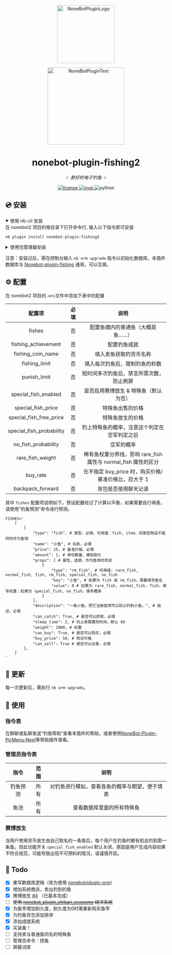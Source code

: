<div align="center">
  <a href="https://v2.nonebot.dev/store"><img src="https://github.com/A-kirami/nonebot-plugin-template/blob/resources/nbp_logo.png" width="180" height="180" alt="NoneBotPluginLogo"></a>
  <br>
  <p><img src="https://github.com/A-kirami/nonebot-plugin-template/blob/resources/NoneBotPlugin.svg" width="240" alt="NoneBotPluginText"></p>
</div>

<div align="center">

# nonebot-plugin-fishing2

_✨ 更好的电子钓鱼 ✨_

<a href="./LICENSE">
    <img src="https://img.shields.io/github/license/FDCraft/nonebot-plugin-fishing2.svg" alt="license">
</a>
<a href="https://pypi.python.org/pypi/nonebot-plugin-fishing2">
    <img src="https://img.shields.io/pypi/v/nonebot-plugin-fishing2.svg" alt="pypi">
</a>
<img src="https://img.shields.io/badge/python-3.8+-blue.svg" alt="python">

</div>

## 💿 安装

<details open>
<summary>使用 nb-cli 安装</summary>
在 nonebot2 项目的根目录下打开命令行, 输入以下指令即可安装

    nb plugin install nonebot-plugin-fishing2

</details>

<details>
<summary>使用包管理器安装</summary>
在 nonebot2 项目的插件目录下, 打开命令行, 根据你使用的包管理器, 输入相应的安装命令

<details>
<summary>pip</summary>

    pip install nonebot-plugin-fishing2
</details>
<details>
<summary>pdm</summary>

    pdm add nonebot-plugin-fishing2
</details>
<details>
<summary>poetry</summary>

    poetry add nonebot-plugin-fishing2
</details>
<details>
<summary>conda</summary>

    conda install nonebot-plugin-fishing2
</details>

打开 nonebot2 项目根目录下的 `pyproject.toml` 文件, 在 `[tool.nonebot]` 部分追加写入

    plugins = ["nonebot_plugin_fishing2"]

</details>

注意：安装过后，需在控制台输入 `nb orm upgrade` 指令以初始化数据库。本插件数据库与 [Nonebot-plugin-fishing](https://github.com/ALittleBot/nonebot-plugin-fishing) 通用，可以互换。

## ⚙️ 配置

在 nonebot2 项目的`.env`文件中添加下表中的配置

| 配置项                   | 必填 | 说明                                                           |
|:------------------------:|:----:|:--------------------------------------------------------------:|
| fishes                   | 否   | 配置鱼塘内的普通鱼（大概是鱼……）                               |
| fishing_achievement      | 否   | 配置钓鱼成就                                                   |
| fishing_coin_name        | 否   | 填入卖鱼获取的货币名称                                         |
| fishing_limit            | 否   | 填入每次钓鱼后，限制钓鱼的秒数                                 |
| punish_limit             | 否   | 短时间多次钓鱼后，禁言所需次数，防止刷屏                       |
| special_fish_enabled     | 否   | 是否启用赛博放生 & 特殊鱼（默认为否）                          |
| special_fish_price       | 否   | 特殊鱼出售的价格                                               |
| special_fish_free_price  | 否   | 特殊鱼放生的价格                                               |
| special_fish_probability | 否   | 钓上特殊鱼的概率，注意这个判定在空军判定之后                   |
| no_fish_probability      | 否   | 空军的概率                                                     |
| rare_fish_weight         | 否   | 稀有鱼权重分界线，影响 rare_fish 属性与 normal_fish 属性的区分 |
| buy_rate                 | 否   | 在不指定 buy_price 时，购买价格/基准价格比，应大于 1           |
| backpack_forward         | 否   | 背包是否使用聊天记录                                           |

其中 `fishes` 配置项说明如下。预设配置经过了计算以平衡，如果需要自行填表，请使用“钓鱼预测”命令进行预测。

```dotenv
FISHES='
    [
        {
            "type": "fish", # 类型，必填，可用值：fish, item，同类型物品不能同时作为鱼饵
            "name": "小鱼", # 名称，必填
            "price": 15, # 基准价格，必填
            "amount": 1, # 单份数量，模拟耐久
            "props": [ # 属性，选填，作为鱼饵时改变
                {
                    "type": "rm_fish", # 可用值: rare_fish, normal_fish, fish, rm_fish, special_fish, no_fish
                    "key": "小鱼", # 如果为 fish 或 rm_fish，需要填写鱼名
                    "value": 0 # 如果为 rare_fish, normal_fish, fish，填写权重；如果为 special_fish, no_fish，填写概率
                }
            ],
            "description": "一条小鱼。把它当做鱼饵可以防止钓到小鱼。", # 描述，必填
            "can_catch": True, # 是否可以抓取，必填
            "sleep_time": 2, # 钓上来需要的时间，默认 60
            "weight": 1000, # 权重
            "can_buy": True, # 是否可以购买，必填
            "buy_price": 50, # 购买价格
            "can_sell": True # 是否可以出售，必填
        },
    ]
'
```

## 🔨 更新

每一次更新后，需执行 `nb orm upgrade`。

## 🎉 使用

### 指令表

在群聊或私聊发送“钓鱼帮助”查看本插件的帮助，或者使用[NoneBot-Plugin-PicMenu-Next](https://github.com/lgc-NB2Dev/nonebot-plugin-picmenu-next)等帮助插件查看。

### 管理员指令表

| 指令     | 范围 | 说明                                           |
|:--------:|:----:|:----------------------------------------------:|
| 钓鱼预测 | 所有 | 对钓鱼进行模拟，查看各鱼的概率与期望，便于填表 |
| 鱼池     | 所有 | 查看数据库里面的所有特殊鱼                     |

### 赛博放生

当用户使用货币放生由自己取名的一条鱼后，每个用户在钓鱼时都有机会钓到那一条鱼。但此功能开关 `special_fish_enabled` 默认关闭，原因是用户生成内容如果不符合规范，可能导致出现不可预料的情况，请谨慎开启。

## 📝 Todo

- [x] 重写数据库逻辑（改为使用 [nonebot/plugin-orm](https://github.com/nonebot/plugin-orm)）
- [x] 增加系统商店，卖出钓到的鱼
- [x] 赛博放生 [#4](https://github.com/C14H22O/nonebot-plugin-fishing/issues/4) （已基本完成）
- [ ] ~~使用 [nonebot_plugin_chikari_economy](https://github.com/mrqx0195/nonebot_plugin_chikari_economy) 经济系统~~ 
- [x] 为鱼竿增加耐久度，耐久度为0时需重新购买鱼竿
- [x] 为钓鱼背包添加排序
- [x] 添加成就系统
- [x] 买装备！
- [ ] 支持卖与普通鱼同名的特殊鱼
- [ ] 管理员命令：捞鱼
- [ ] 屏蔽词库
